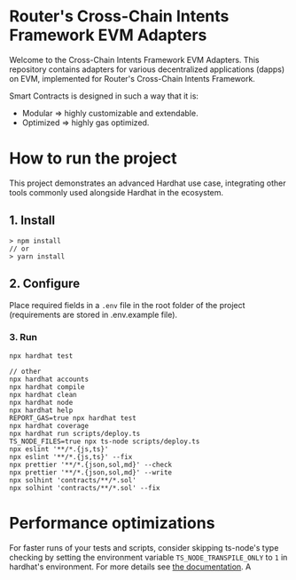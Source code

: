 # Router's Cross-Chain Intents Framework EVM Adapters

Welcome to the Cross-Chain Intents Framework EVM Adapters. This repository contains adapters for various decentralized applications (dapps) on EVM, implemented for Router's Cross-Chain Intents Framework.

Smart Contracts is designed in such a way that it is:

- Modular => highly customizable and extendable.
- Optimized => highly gas optimized.

# How to run the project

This project demonstrates an advanced Hardhat use case, integrating other tools commonly used alongside Hardhat in the ecosystem.

## 1. Install

```shell
> npm install
// or
> yarn install
```

## 2. Configure

Place required fields in a `.env` file in the root folder of the project (requirements are stored in .env.example file).

### 3. Run

```shell
npx hardhat test

// other
npx hardhat accounts
npx hardhat compile
npx hardhat clean
npx hardhat node
npx hardhat help
REPORT_GAS=true npx hardhat test
npx hardhat coverage
npx hardhat run scripts/deploy.ts
TS_NODE_FILES=true npx ts-node scripts/deploy.ts
npx eslint '**/*.{js,ts}'
npx eslint '**/*.{js,ts}' --fix
npx prettier '**/*.{json,sol,md}' --check
npx prettier '**/*.{json,sol,md}' --write
npx solhint 'contracts/**/*.sol'
npx solhint 'contracts/**/*.sol' --fix
```

# Performance optimizations

For faster runs of your tests and scripts, consider skipping ts-node's type checking by setting the environment variable `TS_NODE_TRANSPILE_ONLY` to `1` in hardhat's environment. For more details see [the documentation](https://hardhat.org/guides/typescript.html#performance-optimizations).
A
